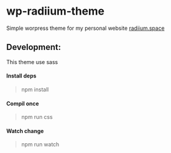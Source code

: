 # wp-radiium-theme


Simple worpress theme for my personal website [radiium.space](http://radiium.space)


## Development:
This theme use sass

#### Install deps
> npm install

#### Compil once
> npm run css

#### Watch change
> npm run watch

